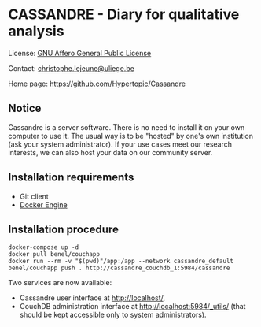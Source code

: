 CASSANDRE - Diary for qualitative analysis
==========================================

License: [GNU Affero General Public License](http://www.gnu.org/licenses/agpl.html)

Contact: <christophe.lejeune@uliege.be>

Home page: <https://github.com/Hypertopic/Cassandre>

Notice
------

Cassandre is a server software. There is no need to install it on your own computer to use it. The usual way is to be "hosted" by one's own institution (ask your system administrator). If your use cases meet our research interests, we can also host your data on our community server.

Installation requirements
-------------------------

* Git client
* [Docker Engine](https://docs.docker.com/install/)

Installation procedure
----------------------

    docker-compose up -d
    docker pull benel/couchapp
    docker run --rm -v "$(pwd)"/app:/app --network cassandre_default benel/couchapp push . http://cassandre_couchdb_1:5984/cassandre

Two services are now available:

- Cassandre user interface at <http://localhost/>,
- CouchDB administration interface at <http://localhost:5984/_utils/> (that should be kept accessible only to system administrators).
